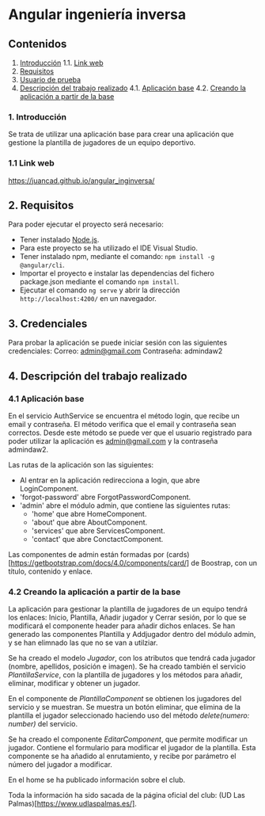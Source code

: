 # Angular ingeniería inversa

## Contenidos 
1. [Introducción](#intro)
  1.1. [Link web](#link-web)
2. [Requisitos](#requisitos)
3. [Usuario de prueba](#user-prueba)
4. [Descripción del trabajo realizado](#descripcion)
  4.1. [Aplicación base](#base)
  4.2. [Creando la aplicación a partir de la base](#creando)
  
### 1. Introducción <a name="intro"/>
Se trata de utilizar una aplicación base para crear una aplicación que gestione la plantilla de jugadores de un equipo deportivo.

### 1.1 Link web <a name="link-web"/>
https://juancad.github.io/angular_inginversa/

## 2. Requisitos<a name="requisitos"/>
Para poder ejecutar el proyecto será necesario:
- Tener instalado [Node.js](https://nodejs.org/es/download/).
- Para este proyecto se ha utilizado el IDE Visual Studio.
- Tener instalado npm, mediante el comando: `npm install -g @angular/cli`.
- Importar el proyecto e instalar las dependencias del fichero package.json mediante el comando `npm install`.
- Ejecutar el comando `ng serve` y abrir la dirección `http://localhost:4200/` en un navegador.

## 3. Credenciales<a name="user-prueba"/>
Para probar la aplicación se puede iniciar sesión con las siguientes credenciales:
Correo: admin@gmail.com
Contraseña: admindaw2

## 4. Descripción del trabajo realizado<a name="descripcion"/>

### 4.1 Aplicación base <a name="base"/>
En el servicio AuthService se encuentra el método login, que recibe un email y contraseña. El método verifica que el email y contraseña sean correctos. Desde este método se puede ver que el usuario registrado para poder utilizar la aplicación es admin@gmail.com y la contraseña admindaw2.

Las rutas de la aplicación son las siguientes:
- Al entrar en la aplicación redirecciona a login, que abre LoginComponent.
- 'forgot-password' abre ForgotPasswordComponent.
- 'admin' abre el módulo admin, que contiene las siguientes rutas:
    - 'home' que abre HomeComponent.
    - 'about' que abre AboutComponent.
    - 'services' que abre ServicesComponent.
    - 'contact' que abre ConctactComponent.

Las componentes de admin están formadas por (cards)[https://getbootstrap.com/docs/4.0/components/card/] de Boostrap, con un título, contenido y enlace.

### 4.2 Creando la aplicación a partir de la base <a name="creando"/>
La aplicación para gestionar la plantilla de jugadores de un equipo tendrá los enlaces: Inicio, Plantilla, Añadir jugador y Cerrar sesión, por lo que se modificará el componente header para añadir dichos enlaces. Se han generado las componentes Plantilla y Addjugador dentro del módulo admin, y se han elimnado las que no se van a utilziar.

Se ha creado el modelo *Jugador*, con los atributos que tendrá cada jugador (nombre, apellidos, posición e imagen). Se ha creado también el servicio *PlantillaService*, con la plantilla de jugadores y los métodos para añadir, eliminar, modificar y obtener un jugador.

En el componente de *PlantillaComponent* se obtienen los jugadores del servicio y se muestran. Se muestra un botón eliminar, que elimina de la plantilla el jugador seleccionado haciendo uso del método *delete(numero: number)* del servicio.

Se ha creado el componente *EditarComponent*, que permite modificar un jugador. Contiene el formulario para modificar el jugador de la plantilla. Esta componente se ha añadido al enrutamiento, y recibe por parámetro el número del jugador a modificar.

En el home se ha publicado información sobre el club.

Toda la información ha sido sacada de la página oficial del club: (UD Las Palmas)[https://www.udlaspalmas.es/].
